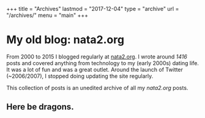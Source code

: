 +++
title = "Archives"
lastmod = "2017-12-04"
type = "archive"
url = "/archives/"
menu = "main"
+++


# My old blog: nata2.org

From 2000 to 2015 I blogged regularly at [nata2.org](https://web.archive.org/web/*/nata2.org). I wrote around *1416* posts and covered anything from technology to my (early 2000s) dating life. It was a lot of fun and was a great outlet. Around the launch of Twitter (~2006/2007), I stopped doing updating the site regularly. 

This collection of posts is an unedited archive of all my *nata2.org* posts. 

## **Here be dragons**.